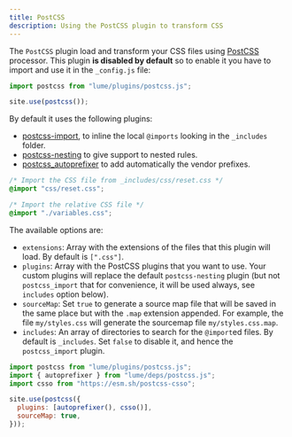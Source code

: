 ```yaml
---
title: PostCSS
description: Using the PostCSS plugin to transform CSS
---
```


The `PostCSS` plugin load and transform your CSS files using
[PostCSS](https://postcss.org/) processor. This plugin **is disabled by
default** so to enable it you have to import and use it in the `_config.js`
file:

```js
import postcss from "lume/plugins/postcss.js";

site.use(postcss());
```

By default it uses the following plugins:

- [postcss-import](https://deno.land/x/postcss_import), to inline the local
  `@imports` looking in the `_includes` folder.
- [postcss-nesting](https://github.com/lumeland/postcss-nesting) to give support
  to nested rules.
- [postcss_autoprefixer](https://deno.land/x/postcss_autoprefixer) to add
  automatically the vendor prefixes.

```css
/* Import the CSS file from _includes/css/reset.css */
@import "css/reset.css";

/* Import the relative CSS file */
@import "./variables.css";
```

The available options are:

- `extensions`: Array with the extensions of the files that this plugin will
  load. By default is `[".css"]`.
- `plugins`: Array with the PostCSS plugins that you want to use. Your custom
  plugins will replace the default `postcss-nesting` plugin (but not
  `postcss_import` that for convenience, it will be used always, see `includes`
  option below).
- `sourceMap`: Set `true` to generate a source map file that will be saved in
  the same place but with the `.map` extension appended. For example, the file
  `my/styles.css` will generate the sourcemap file `my/styles.css.map`.
- `includes`: An array of directories to search for the `@import`ed files. By
  default is `_includes`. Set `false` to disable it, and hence the
  `postcss_import` plugin.

```js
import postcss from "lume/plugins/postcss.js";
import { autoprefixer } from "lume/deps/postcss.js";
import csso from "https://esm.sh/postcss-csso";

site.use(postcss({
  plugins: [autoprefixer(), csso()],
  sourceMap: true,
}));
```
